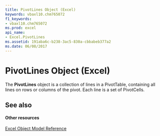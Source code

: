 ```yaml
---
title: PivotLines Object (Excel)
keywords: vbaxl10.chm765072
f1_keywords:
- vbaxl10.chm765072
ms.prod: excel
api_name:
- Excel.PivotLines
ms.assetid: 191aba6c-b238-3ac5-830a-cbbabeb377a2
ms.date: 06/08/2017
---
```



# PivotLines Object (Excel)

The  **PivotLines** object is a collection of lines in a PivotTable, containing all lines on rows or columns of the pivot. Each line is a set of PivotCells.


## See also


#### Other resources


[Excel Object Model Reference](http://msdn.microsoft.com/library/11ea8598-8a20-92d5-f98b-0da04263bf2c%28Office.15%29.aspx)


